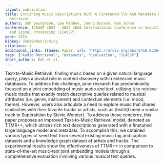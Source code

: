 ```yaml
---
layout: publication
title: Enriching Music Descriptions With A Finetuned-llm And Metadata For Text-to-music
  Retrieval
authors: Doh Seungheon, Lee Minhee, Jeong Dasaem, Nam Juhan
conference: ICASSP 2024 - 2024 IEEE International Conference on Acoustics, Speech
  and Signal Processing (ICASSP)
year: 2024
bibkey: doh2024enriching
citations: 1
additional_links: [{name: Paper, url: 'https://arxiv.org/abs/2410.03264'}]
tags: ["Audio Retrieval", "Datasets", "Evaluation", "ICASSP"]
short_authors: Doh et al.
---
```

Text-to-Music Retrieval, finding music based on a given natural language
query, plays a pivotal role in content discovery within extensive music
databases. To address this challenge, prior research has predominantly focused
on a joint embedding of music audio and text, utilizing it to retrieve music
tracks that exactly match descriptive queries related to musical attributes
(i.e. genre, instrument) and contextual elements (i.e. mood, theme). However,
users also articulate a need to explore music that shares similarities with
their favorite tracks or artists, such as \textit\{I need a similar track to
Superstition by Stevie Wonder\}. To address these concerns, this paper proposes
an improved Text-to-Music Retrieval model, denoted as TTMR++, which utilizes
rich text descriptions generated with a finetuned large language model and
metadata. To accomplish this, we obtained various types of seed text from
several existing music tag and caption datasets and a knowledge graph dataset
of artists and tracks. The experimental results show the effectiveness of
TTMR++ in comparison to state-of-the-art music-text joint embedding models
through a comprehensive evaluation involving various musical text queries.